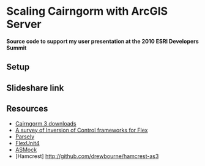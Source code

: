 # Scaling Cairngorm with ArcGIS Server
__Source code to support my user presentation at the 2010 ESRI Developers Summit__

## Setup

## Slideshare link

## Resources
* [Cairngorm 3 downloads](http://opensource.adobe.com/wiki/display/cairngorm/Cairngorm+Libraries)
* [A survey of Inversion of Control frameworks for Flex](http://www.adobe.com/devnet/flex/articles/ioc_frameworks.html)
* [Parsely](http://www.spicefactory.org/parsely)
* [FlexUnit4](http://opensource.adobe.com/wiki/display/flexunit/FlexUnit)
* [ASMock](http://asmock.sourceforge.net/)
* [Hamcrest] http://github.com/drewbourne/hamcrest-as3


